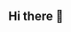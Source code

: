 ## Hi there 👋

<!--
**muling000/muling000** is a ✨ _special_ ✨ repository because its `README.md` (this file) appears on your GitHub profile.

Here are some ideas to get you started:

- 🔭 I’m currently working on dark matter phenomenology.
- 🌱 I’m currently learning some solid state physics and more.
-->
